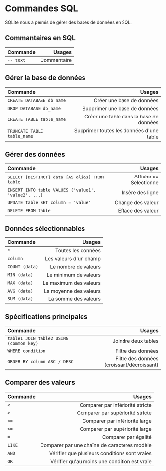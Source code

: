 # Commandes SQL

SQLite nous a permis de gérer des bases de données en SQL.

## Commantaires en SQL

| Commande   |       Usages |
| :--------- | -----------: |
| `-- text`  |  Commentaire |

## Gérer la base de données

| Commande                    |                  Usages |
| :-------------------------- | ----------------------: |
| `CREATE DATABASE db_name`   |  Créer une base de données |
| `DROP DATABASE db_name`     |  Supprimer une base de données |
| `CREATE TABLE table_name`   |  Créer une table dans la base de données |
| `TRUNCATE TABLE table_name` |  Supprimer toutes les données d'une table |

## Gérer des données

| Commande                                              |                  Usages |
| :---------------------------------------------------- | ----------------------: |
| `SELECT [DISTINCT] data [AS alias] FROM table`        |  Affiche ou Selectionne |
| `INSERT INTO table VALUES ('value1', 'value2', ...)`  |        Insère des ligne |
| `UPDATE table SET column = 'value'`                   |       Change des valeur |
| `DELETE FROM table`                                   |       Efface des valeur |

## Données sélectionnables

| Commande       |                Usages   |
| :------------- | ----------------------: |
| `*`            |      Toutes les données |
| `column`       |  Les valeurs d'un champ |
| `COUNT (data)` |    Le nombre de valeurs |
| `MIN (data)`   |   Le minimum de valeurs |
| `MAX (data)`   |  Le maximum des valeurs |
| `AVG (data)`   |  La moyenne des valeurs |
| `SUM (data)`   |    La somme des valeurs |

## Spécifications principales

| Commande                                |                                      Usages |
| :-------------------------------------- | ------------------------------------------: |
| `table1 JOIN table2 USING (common_key)` |                         Joindre deux tables |
| `WHERE condition`                       |                          Filtre des données |
| `ORDER BY column ASC / DESC`            |  Filtre des données (croissant/décroissant) |

## Comparer des valeurs

| Commande   |                                        Usages  |
| :--------- | ---------------------------------------------: |
| `<`        |               Comparer par infériorité stricte |
| `>`        |               Comparer par supériorité stricte |
| `<=`       |                 Comparer par infériorité large |
| `>=`       |                 Comparer par supériorité large |
| `=`        |                           Comparer par égalité |
| `LIKE`     |   Comparer par une chaîne de caractères modèle |
| `AND`      |  Vérifier que plusieurs conditions sont vraies |
| `OR`       |   Vérifier qu'au moins une condition est vraie |
